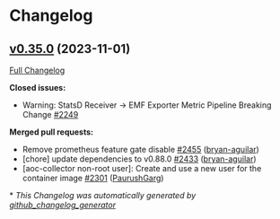 # Changelog

## [v0.35.0](https://github.com/aws-observability/aws-otel-collector/tree/v0.35.0) (2023-11-01)

[Full Changelog](https://github.com/aws-observability/aws-otel-collector/compare/v0.34.0...v0.35.0)

**Closed issues:**

- Warning: StatsD Receiver → EMF Exporter Metric Pipeline Breaking Change [\#2249](https://github.com/aws-observability/aws-otel-collector/issues/2249)

**Merged pull requests:**

- Remove prometheus feature gate disable [\#2455](https://github.com/aws-observability/aws-otel-collector/pull/2455) ([bryan-aguilar](https://github.com/bryan-aguilar))
- \[chore\] update dependencies to v0.88.0 [\#2433](https://github.com/aws-observability/aws-otel-collector/pull/2433) ([bryan-aguilar](https://github.com/bryan-aguilar))
- \[aoc-collector non-root user\]: Create and use a new user for the container image [\#2301](https://github.com/aws-observability/aws-otel-collector/pull/2301) ([PaurushGarg](https://github.com/PaurushGarg))

\* *This Changelog was automatically generated by [github_changelog_generator](https://github.com/github-changelog-generator/github-changelog-generator)*
